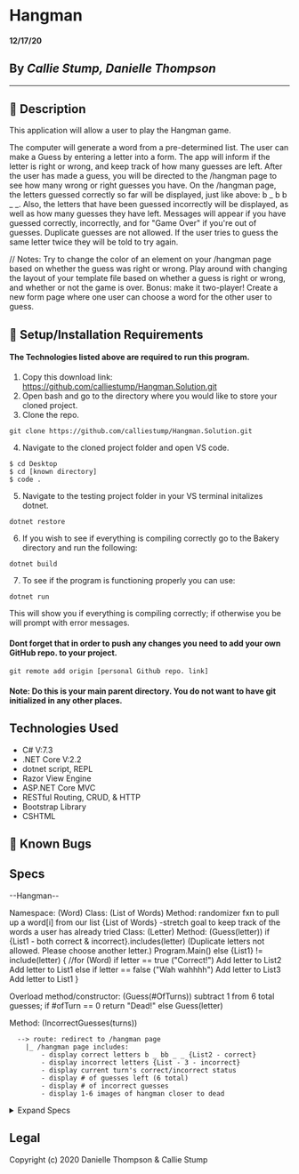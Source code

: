 # Hangman

#### **12/17/20**

## By _Callie Stump, Danielle Thompson_
---
## 🚩 **Description**
This application will allow a user to play the Hangman game. 

The computer will generate a word from a pre-determined list.
The user can make a Guess by entering a letter into a form. The app will inform if the letter is right or wrong, and keep track of how many guesses are left.
After the user has made a guess, you will be directed to the /hangman page to see how many wrong or right guesses you have. On the /hangman page, the letters guessed correctly so far will be displayed, just like above: b _ b b _ _. Also, the letters that have been guessed incorrectly will be displayed, as well as how many guesses they have left. Messages will appear if you have guessed correctly, incorrectly, and for "Game Over" if you're out of guesses.
Duplicate guesses are not allowed. If the user tries to guess the same letter twice they will be told to try again.

// Notes: 
Try to change the color of an element on your /hangman page based on whether the guess was right or wrong. Play around with changing the layout of your template file based on whether a guess is right or wrong, and whether or not the game is over.
Bonus: make it two-player! Create a new form page where one user can choose a word for the other user to guess.


## 🔧 **Setup/Installation Requirements**
#### The Technologies listed above are required to run this program.
1. Copy this download link: https://github.com/calliestump/Hangman.Solution.git
2. Open bash and go to the directory where you would like to store your cloned project.
3. Clone the repo.
```
git clone https://github.com/calliestump/Hangman.Solution.git
```
4. Navigate to the cloned project folder and open VS code.
```
$ cd Desktop
$ cd [known directory]
$ code .
```
5. Navigate to the testing project folder in your VS terminal initalizes dotnet.
```
dotnet restore
```
6. If you wish to see if everything is compiling correctly go to the Bakery directory and run the following:
```
dotnet build
```
7. To see if the program is functioning properly you can use:
```
dotnet run
```
This will show you if everything is compiling correctly; if otherwise you be will prompt with error messages.

#### Dont forget that in order to push any changes you need to add your own GitHub repo. to your project.
```
git remote add origin [personal Github repo. link]
```
#### Note: Do this is your main parent directory. You do not want to have git initialized in any other places.


## **Technologies Used**
* C# V:7.3
* .NET Core V:2.2
* dotnet script, REPL
* Razor View Engine
* ASP.NET Core MVC
* RESTful Routing, CRUD, & HTTP
* Bootstrap Library
* CSHTML

## 🐛 Known Bugs

## **Specs**
--Hangman--

Namespace: (Word)
Class: (List of Words)
  Method: randomizer fxn to pull up a word[i] from our list
  {List of Words}
  -stretch goal to keep track of the words a user has already tried
Class: (Letter)
  Method: (Guess(letter))
    if {List1 - both correct & incorrect}.includes(letter)
      (Duplicate letters not allowed. Please choose another letter.)
      Program.Main()
    else {List1} != include(letter)
      { //for (Word)
      if letter == true
        ("Correct!")
        Add letter to List2
        Add letter to List1
      else if letter == false
        ("Wah wahhhh")
        Add letter to List3
        Add letter to List1
      }

  Overload method/constructor: (Guess(#OfTurns))
    subtract 1 from 6 total guesses; 
      if #ofTurn == 0
        return "Dead!"
      else 
        Guess(letter)

  Method: (IncorrectGuesses(turns))

      --> route: redirect to /hangman page
        |_ /hangman page includes: 
            - display correct letters b _ bb _ _ {List2 - correct}
            - display incorrect letters {List - 3 - incorrect}
            - display current turn's correct/incorrect status
            - display # of guesses left (6 total)
            - display # of incorrect guesses
            - display 1-6 images of hangman closer to dead

<details>
<summary>Expand Specs</summary>
<table>
  <tr>
    <th>Test</th>
    <th>Input</th>
    <th>Output</th>
    <th>Completed</th>
  </tr>
  <tr>
    <td></td>
    <td></td>
    <td></td>
    <td></td>
  </tr>    
  <tr>
    <td></td>
    <td></td>
    <td></td>
    <td></td>
  </tr>
</table>  
</details>

## Legal
Copyright (c) 2020 Danielle Thompson & Callie Stump 
